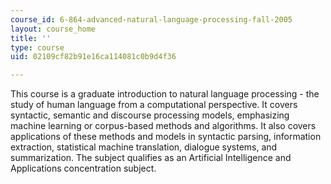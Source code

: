 ```yaml
---
course_id: 6-864-advanced-natural-language-processing-fall-2005
layout: course_home
title: ''
type: course
uid: 02109cf82b91e16ca114081c0b9d4f36

---
```

This course is a graduate introduction to natural language processing - the study of human language from a computational perspective. It covers syntactic, semantic and discourse processing models, emphasizing machine learning or corpus-based methods and algorithms. It also covers applications of these methods and models in syntactic parsing, information extraction, statistical machine translation, dialogue systems, and summarization. The subject qualifies as an Artificial Intelligence and Applications concentration subject.
